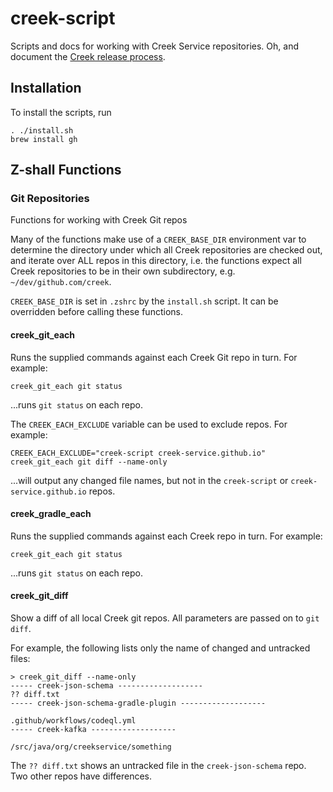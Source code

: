 # creek-script

Scripts and docs for working with Creek Service repositories. 
Oh, and document the [Creek release process](ReleaseProcess.md).

## Installation

To install the scripts, run 

```shell
. ./install.sh 
brew install gh
```

## Z-shall Functions

### Git Repositories

Functions for working with Creek Git repos

Many of the functions make use of a `CREEK_BASE_DIR` environment var to determine the directory under which all
Creek repositories are checked out, and iterate over ALL repos in this directory, i.e. the functions expect
all Creek repositories to be in their own subdirectory, e.g. `~/dev/github.com/creek`.

`CREEK_BASE_DIR` is set in `.zshrc` by the `install.sh` script. It can be overridden before calling these functions.

#### creek_git_each

Runs the supplied commands against each Creek Git repo in turn. For example:

```shell
creek_git_each git status
```

...runs `git status` on each repo.

The `CREEK_EACH_EXCLUDE` variable can be used to exclude repos. For example:

```shell
CREEK_EACH_EXCLUDE="creek-script creek-service.github.io" creek_git_each git diff --name-only
```

...will output any changed file names, but not in the `creek-script` or `creek-service.github.io` repos. 

#### creek_gradle_each

Runs the supplied commands against each Creek repo in turn. For example:

```shell
creek_git_each git status
```

...runs `git status` on each repo.

#### creek_git_diff

Show a diff of all local Creek git repos. All parameters are passed on to `git diff`.

For example, the following lists only the name of changed and untracked files:

```shell
> creek_git_diff --name-only
----- creek-json-schema -------------------
?? diff.txt
----- creek-json-schema-gradle-plugin -------------------

.github/workflows/codeql.yml
----- creek-kafka -------------------

/src/java/org/creekservice/something
```

The `?? diff.txt` shows an untracked file in the `creek-json-schema` repo.
Two other repos have differences.
